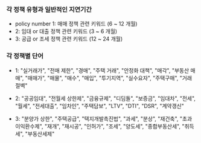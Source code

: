 ### 각 정책 유형과 일반적인 지연기간
- policy number 1: 매매 정책 관련 키워드 (6 ~ 12 개월)
- 2: 임대 or 대출 정책 관련 키워드 (3 ~ 6 개월)
- 3: 공급 or 조세 정책 관련 키워드 (12 ~ 24 개월)


### 각 정책별 단어 

- 1: "실거래가", "전매 제한", "경매", "주택 거래", "안정화 대책", "매각", 
        "부동산 매매", "매매가", "매물", "매수", "매입", "투기지역", 
        "실수요자", "주택구매", "거래절벽"

- 2: "공공임대", "전월세 상한제", "금융규제", "디딤돌", "보증금", "임대차", 
        "전세", "월세", "전세대출", "임차인", "주택담보", "LTV", 
        "DTI", "DSR", "계약갱신"

- 3: "분양가 상한", "주택공급", "택지개발촉진법", "과세", "분상", "재건축", 
        "초과이익환수제", "재개", "재시공", "인허가", "조세", "양도세", 
        "종합부동산세", "취득세", "부동산세제"
